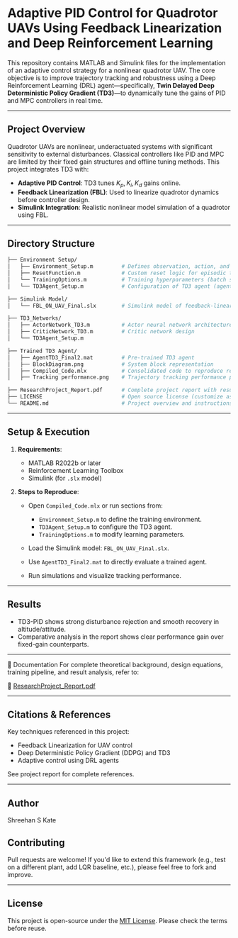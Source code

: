 # **Adaptive PID Control for Quadrotor UAVs Using Feedback Linearization and Deep Reinforcement Learning**

This repository contains MATLAB and Simulink files for the implementation of an adaptive control strategy for a nonlinear quadrotor UAV. The core objective is to improve trajectory tracking and robustness using a Deep Reinforcement Learning (DRL) agent—specifically, **Twin Delayed Deep Deterministic Policy Gradient (TD3)**—to dynamically tune the gains of PID and MPC controllers in real time.

---

## **Project Overview**

Quadrotor UAVs are nonlinear, underactuated systems with significant sensitivity to external disturbances. Classical controllers like PID and MPC are limited by their fixed gain structures and offline tuning methods. This project integrates TD3 with:

* **Adaptive PID Control**: TD3 tunes $K_p, K_i, K_d$ gains online.
* **Feedback Linearization (FBL)**: Used to linearize quadrotor dynamics before controller design.
* **Simulink Integration**: Realistic nonlinear model simulation of a quadrotor using FBL.

---

## **Directory Structure**

```bash
├── Environment Setup/
│   ├── Environment_Setup.m         # Defines observation, action, and reward logic
│   ├── ResetFunction.m             # Custom reset logic for episodic training
│   └── TrainingOptions.m           # Training hyperparameters (batch size, steps, etc.)
│   └── TD3Agent_Setup.m            # Configuration of TD3 agent (agent options, networks)

├── Simulink Model/
│   └── FBL_ON_UAV_Final.slx        # Simulink model of feedback-linearized UAV

├── TD3_Networks/
│   ├── ActorNetwork_TD3.m          # Actor neural network architecture
│   ├── CriticNetwork_TD3.m         # Critic network design
│   └── TD3Agent_Setup.m            

├── Trained TD3 Agent/
│   ├── AgentTD3_Final2.mat         # Pre-trained TD3 agent
│   ├── BlockDiagram.png            # System block representation
│   ├── Compiled_Code.mlx           # Consolidated code to reproduce results
│   ├── Tracking performance.png    # Trajectory tracking performance plots

├── ResearchProject_Report.pdf      # Complete project report with results and analysis
├── LICENSE                         # Open source license (customize as needed)
└── README.md                       # Project overview and instructions
```

---

## **Setup & Execution**

1. **Requirements**:

   * MATLAB R2022b or later
   * Reinforcement Learning Toolbox
   * Simulink (for `.slx` model)

2. **Steps to Reproduce**:

   * Open `Compiled_Code.mlx` or run sections from:

     * `Environment_Setup.m` to define the training environment.
     * `TD3Agent_Setup.m` to configure the TD3 agent.
     * `TrainingOptions.m` to modify learning parameters.
   * Load the Simulink model: `FBL_ON_UAV_Final.slx`.
   * Use `AgentTD3_Final2.mat` to directly evaluate a trained agent.
   * Run simulations and visualize tracking performance.

---

## **Results**

* TD3-PID shows strong disturbance rejection and smooth recovery in altitude/attitude.
* Comparative analysis in the report shows clear performance gain over fixed-gain counterparts.

---

📘 Documentation
For complete theoretical background, design equations, training pipeline, and result analysis, refer to:

📄 [ResearchProject_Report.pdf](ResearchProject_Report.pdf)

---

## **Citations & References**

Key techniques referenced in this project:

* Feedback Linearization for UAV control
* Deep Deterministic Policy Gradient (DDPG) and TD3
* Adaptive control using DRL agents

See project report for complete references.

---

## **Author**

Shreehan S Kate

## **Contributing**

Pull requests are welcome! If you'd like to extend this framework (e.g., test on a different plant, add LQR baseline, etc.), please feel free to fork and improve.

---

## **License**

This project is open-source under the [MIT License](./LICENSE). Please check the terms before reuse.

